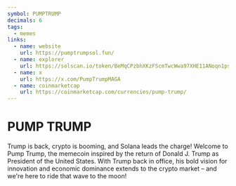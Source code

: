 ```yaml
---
symbol: PUMPTRUMP
decimals: 6
tags:
  - memes
links:
  - name: website
    url: https://pumptrumpsol.fun/
  - name: explorer
    url: https://solscan.io/token/BeMqCPzbhXKzFScmTwcWwa97XHE11ANoqn1psDfJpump
  - name: x
    url: https://x.com/PumpTrumpMAGA
  - name: coinmarketcap
    url: https://coinmarketcap.com/currencies/pump-trump/
---
```


# PUMP TRUMP

Trump is back, crypto is booming, and Solana leads the charge! Welcome to Pump Trump, the memecoin inspired by the return of Donald J. Trump as President of the United States. With Trump back in office, his bold vision for innovation and economic dominance extends to the crypto market – and we're here to ride that wave to the moon!
